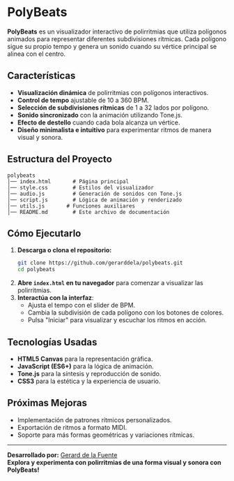 # PolyBeats

**PolyBeats** es un visualizador interactivo de polirritmias que utiliza polígonos animados para representar diferentes subdivisiones rítmicas. Cada polígono sigue su propio tempo y genera un sonido cuando su vértice principal se alinea con el centro.

## Características
- **Visualización dinámica** de polirritmias con polígonos interactivos.  
- **Control de tempo** ajustable de 10 a 360 BPM.  
- **Selección de subdivisiones rítmicas** de 1 a 32 lados por polígono.  
- **Sonido sincronizado** con la animación utilizando Tone.js.  
- **Efecto de destello** cuando cada bola alcanza un vértice.  
- **Diseño minimalista e intuitivo** para experimentar ritmos de manera visual y sonora.  

## Estructura del Proyecto
```
polybeats
│── index.html       # Página principal
│── style.css        # Estilos del visualizador
│── audio.js         # Generación de sonidos con Tone.js
│── script.js        # Lógica de animación y renderizado
│── utils.js       # Funciones auxiliares
│── README.md        # Este archivo de documentación
```

## Cómo Ejecutarlo
1. **Descarga o clona el repositorio:**
   ```bash
   git clone https://github.com/gerarddela/polybeats.git
   cd polybeats
   ```
2. **Abre `index.html` en tu navegador** para comenzar a visualizar las polirritmias.
3. **Interactúa con la interfaz**:
   - Ajusta el tempo con el slider de BPM.
   - Cambia la subdivisión de cada polígono con los botones de colores.
   - Pulsa "Iniciar" para visualizar y escuchar los ritmos en acción.

## Tecnologías Usadas
- **HTML5 Canvas** para la representación gráfica.
- **JavaScript (ES6+)** para la lógica de animación.
- **Tone.js** para la síntesis y reproducción de sonido.
- **CSS3** para la estética y la experiencia de usuario.

## Próximas Mejoras
- Implementación de patrones rítmicos personalizados.
- Exportación de ritmos a formato MIDI.
- Soporte para más formas geométricas y variaciones rítmicas.

---

**Desarrollado por:** [Gerard de la Fuente](https://github.com/gerarddela)  
**Explora y experimenta con polirritmias de una forma visual y sonora con PolyBeats!**
